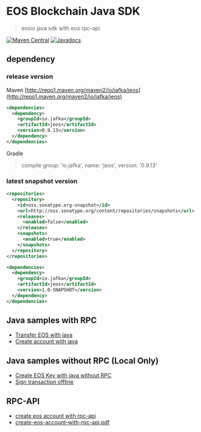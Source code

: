 # EOS Blockchain Java SDK

> eosio java sdk with eos rpc-api

[![Maven Central](https://img.shields.io/maven-central/v/io.jafka/jeos.svg)](https://maven-badges.herokuapp.com/maven-central/io.jafka/jeos)
[![Javadocs](https://javadoc.io/badge/io.jafka/jeos.svg)](https://javadoc.io/doc/io.jafka/jeos)

## dependency

### release version

Maven [http://repo1.maven.org/maven2/io/jafka/jeos](http://repo1.maven.org/maven2/io/jafka/jeos)

```xml
<dependencies>
  <dependency>
    <groupId>io.jafka</groupId>
    <artifactId>jeos</artifactId>
    <version>0.9.13</version>
  </dependency>
</dependencies>
```

Gradle

> compile group: 'io.jafka', name: 'jeos', version: '0.9.13'


### latest snapshot version

```xml
<repositories>
  <repository>
    <id>oss.sonatype.org-snapshot</id>
    <url>http://oss.sonatype.org/content/repositories/snapshots</url>
    <releases>
      <enabled>false</enabled>
    </releases>
    <snapshots>
      <enabled>true</enabled>
    </snapshots>
  </repository>
</repositories>

<dependencies>
  <dependency>
    <groupId>io.jafka</groupId>
    <artifactId>jeos</artifactId>
    <version>1.0-SNAPSHOT</version>
  </dependency>
</dependencies>

```

## Java samples with RPC

- [Transfer EOS with java](https://gist.github.com/adyliu/b35ec8551c05f82a1d7307395d4910da)
- [Create account with java](https://gist.github.com/adyliu/6d30650cf2f6d0a703d5b547db484d31)

## Java samples without RPC (Local Only)

- [Create EOS Key with java without RPC](https://gist.github.com/adyliu/63d93895d07678d3d80a52dfbcb18976)
- [Sign transaction offline](https://gist.github.com/adyliu/492503b94d0306371298f24e15481da4)

## RPC-API

- [create eos account with rpc-api](https://github.com/adyliu/jeos/wiki/create-eos-account-with-rpc-api)
- [create-eos-account-with-rpc-api.pdf](https://github.com/adyliu/jeos/wiki/create-eos-account-with-rpc-api.pdf)
